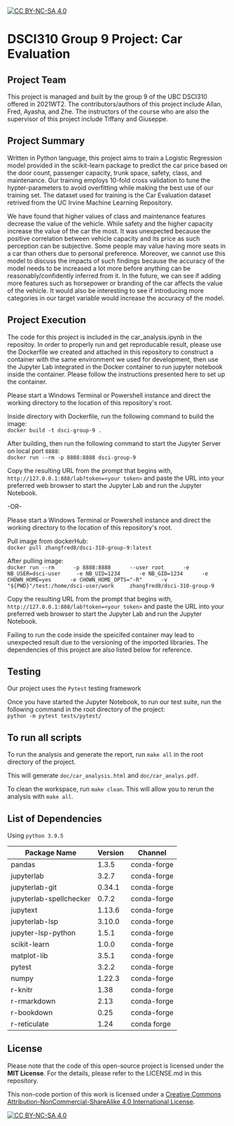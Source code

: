 [![CC BY-NC-SA 4.0][cc-by-nc-sa-shield]][cc-by-nc-sa]

# DSCI310 Group 9 Project: Car Evaluation

## Project Team
This project is managed and built by the group 9 of the UBC DSCI310 offered in 2021WT2. The contributors/authors of this project include Allan, Fred, Ayasha, and Zhe. The instructors of the course who are also the supervisor of this project include Tiffany and Giuseppe.

## Project Summary
Written in Python language, this project aims to train a Logistic Regression model provided in the scikit-learn package to predict the car price based on the door count, passenger capacity, trunk space, safety, class, and maintenance. Our training employs 10-fold cross validation to tune the hypter-parameters to avoid overfitting while making the best use of our training set. The dataset used for training is the Car Evaluation dataset retrived from the UC Irvine Machine Learning Repository. 

We have found that higher values of class and maintenance features decrease the value of the vehicle. While safety and the higher capacity increase the value of the car the most. It was unexpected because the positive correlation between vehicle capacity and its price as such perception can be subjective. Some people may value having more seats in a car than others due to personal preference. Moreover, we cannot use this model to discuss 
the impacts of such findings because the accuracy of the model needs to be increased a lot more before anything can be reasonably/confidently inferred 
from it. In the future, we can see if adding more features such as horsepower or branding of the car affects the value of the vehicle. It would also be 
interesting to see if introducing more categories in our target variable would increase the accuracy of the model.

## Project Execution
The code for this project is included in the car_analysis.ipynb in the repositoy. In order to properly run and get reproducable result, please use the Dockerfile we created and attached in this repository to construct a container with the same environment we used for development, then use the Jupyter Lab integrated in the Docker container to run jupyter notebook inside the container. Please follow the instructions presented here to set up the container.

Please start a Windows Terminal or Powershell instance and direct the working directory to the location of this repository's root.

Inside directory with Dockerfile, run the following command to build the image:  
`docker build -t dsci-group-9 .`  

After building, then run the following command to start the Jupyter Server on local port `8888`:  
`docker run --rm -p 8888:8888 dsci-group-9`

Copy the resulting URL from the prompt that begins with,
`http://127.0.0.1:888/lab?token=<your token>`
and paste the URL into your preferred web browser to start the Jupyter Lab and run the Jupyter Notebook.

-OR-  

Please start a Windows Terminal or Powershell instance and direct the working directory to the location of this repository's root.

Pull image from dockerHub:  
`docker pull zhangfred8/dsci-310-group-9:latest`  

After pulling image:  
`docker run --rm      -p 8888:8888      --user root      -e NB_USER=dsci-user     -e NB_UID=1234      -e NB_GID=1234      -e CHOWN_HOME=yes      -e CHOWN_HOME_OPTS="-R"      -v "${PWD}"/test:/home/dsci-user/work     zhangfred8/dsci-310-group-9`

Copy the resulting URL from the prompt that begins with,
`http://127.0.0.1:888/lab?token=<your token>`
and paste the URL into your preferred web browser to start the Jupyter Lab and run the Jupyter Notebook.


Failing to run the code inside the speicifed container may lead to unexpected result due to the versioning of the imported libraries. The dependencies of this project are also listed below for reference. 

## Testing
Our project uses the `Pytest` testing framework

Once you have started the Jupyter Notebook, to run our test suite, 
run the following command in the root directory of the project:  
`python -m pytest tests/pytest/`

## To run all scripts
To run the analysis and generate the report, run `make all` in the root directory of the project.

This will generate `doc/car_analysis.html` and `doc/car_analys.pdf`.

To clean the workspace, run `make clean`. This will allow you to rerun the analysis with `make all`.

## List of Dependencies
Using `python 3.9.5`

Package Name              | Version     | Channel
--------------------------|-------------|----------
pandas                    | 1.3.5       | conda-forge
jupyterlab                | 3.2.7       | conda-forge
jupyterlab-git            | 0.34.1      | conda-forge
jupyterlab-spellchecker   | 0.7.2       | conda-forge
jupytext                  | 1.13.6      | conda-forge
jupyterlab-lsp            | 3.10.0      | conda-forge
jupyter-lsp-python        | 1.5.1       | conda-forge
scikit-learn              | 1.0.0       | conda-forge
matplot-lib               | 3.5.1       | conda-forge
pytest                    | 3.2.2       | conda-forge
numpy                     | 1.22.3      | conda-forge
r-knitr                   | 1.38        | conda-forge
r-rmarkdown               | 2.13        | conda-forge
r-bookdown                | 0.25        | conda-forge
r-reticulate              | 1.24        | conda forge

## License
Please note that the code of this open-source project is licensed under the **MIT License**. For the details, please refer to the LICENSE.md in this repository.

This non-code portion of this work is licensed under a
[Creative Commons Attribution-NonCommercial-ShareAlike 4.0 International License][cc-by-nc-sa].

[![CC BY-NC-SA 4.0][cc-by-nc-sa-image]][cc-by-nc-sa]

[cc-by-nc-sa]: http://creativecommons.org/licenses/by-nc-sa/4.0/
[cc-by-nc-sa-image]: https://licensebuttons.net/l/by-nc-sa/4.0/88x31.png
[cc-by-nc-sa-shield]: https://img.shields.io/badge/License-CC%20BY--NC--SA%204.0-lightgrey.svg

